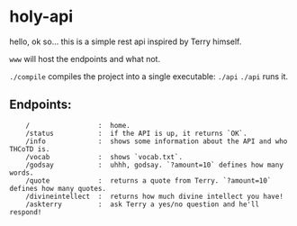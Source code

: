# holy-api

hello, ok so...
this is a simple rest api inspired by Terry himself.

`www` will host the endpoints and what not.

`./compile` compiles the project into a single executable: `./api`
`./api` runs it.

## Endpoints:
```
    /                 :  home.
    /status           :  if the API is up, it returns `OK`.
    /info             :  shows some information about the API and who THCoTD is.
    /vocab            :  shows `vocab.txt`.
    /godsay           :  uhhh, godsay. `?amount=10` defines how many words.
    /quote            :  returns a quote from Terry. `?amount=10` defines how many quotes.
    /divineintellect  :  returns how much divine intellect you have!
    /askterry         :  ask Terry a yes/no question and he'll respond!
```